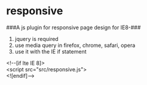 responsive
==========

###A js plugin for responsive page design for IE8-###

1. jquery is required
2. use media query in firefox, chrome, safari, opera
3. use it with the IE if statement

  \<!--[if lte IE 8]><br/>
  \<script src="src/responsive.js"></script><br />
  \<![endif]-->
